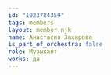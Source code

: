 ```yaml
---
id: "1023784359"
tags: members
layout: member.njk
name: Анастасия Захарова
is_part_of_orchestra: false
role: Музыкант
works: да
---
```

